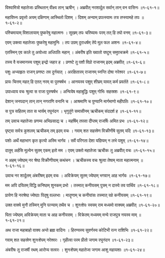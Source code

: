 विश्वामित्रो महातेजाः प्रस्थितान् वीक्ष्य तान् ऋषीन् ।
अब्रवीत् नरशार्दूल सर्वान् तान् वन वासिनः ॥१-६१-१॥

महाविघ्नः प्रवृत्तो अयम् दक्षिणाम् आस्थितो दिशम् ।
दिशम् अन्याम् प्रपत्स्यामः तत्र तप्स्यामहे तपः ॥१-६१-२॥

पश्चिमायाम् विशालायाम् पुष्करेषु महात्मनः ।
सुखम् तपः चरिष्यामः परम् तत् हि तपो वनम् ॥१-६१-३॥

एवम् उक्त्वा महातेजाः पुष्करेषु महामुनिः ।
तप उग्रम् दुराधर्षम् तेपे मूल फल अशनः ॥१-६१-४॥

एतस्मिन् एव काले तु अयोध्या अधिपतिः महान् ।
अंबरीष इति ख्यातो यष्टुम् समुपचक्रमे ॥१-६१-५॥

तस्य वै यजमानस्य पशुम् इन्द्रो जहार ह ।
प्रणष्टे तु पशौ विप्रो राजानम् इदम् अब्रवीत् ॥१-६१-६॥

पशुः अभ्याहृतः राजन् प्रणष्टः तव दुर्नयात् ।
अरक्षितारम् राजानम् घ्नन्ति दोषा नरेश्वर ॥१-६१-७॥

प्रायः चित्तम् महत् हि एतत् नरम् वा पुरुषर्षभ ।
आनयस्व पशुम् शीघ्रम् यावत् कर्म प्रवर्तते ॥१-६१-८॥

उपाध्याय वचः श्रुत्वा स राजा पुरुषर्षभ ।
अन्वियेष महाबुद्धिः पशुम् गोभिः सहस्रशः ॥१-६१-९॥

देशान् जनपदान् तान् तान् नगराणि वनानि च ।
आश्रमाणि च पुण्यानि मार्गमाणो महीपतिः ॥१-६१-१०॥

स पुत्र सहितम् तात स भार्यम् रघुनंदन ।
भृगुतुंगे समासीनम् ऋचीकम् संददर्श ह ॥१-६१-११॥

तम् उवाच महातेजाः प्रणम्य अभिप्रसाद्य च ।
महर्षिम् तपसा दीप्तम् राजर्षिः अमित प्रभः ॥१-६१-१२॥

पृष्ट्वा सर्वत्र कुशलम् ऋचीकम् तम् इदम् वचः ।
गवाम् शत सहस्रेण विक्रीणीषे सुतम् यदि ॥१-६१-१३॥

पशोः अर्थे महाभाग कृत कृत्यो अस्मि भार्गव ।
सर्वे परिगता देशा यज्ञियम् न लभे पशुम् ॥१-६१-१४॥

दातुम् अर्हसि मूल्येन सुतम् एकम् इतो मम ।
एवम् उक्तो महातेजा ऋचीकः तु अब्रवीत् वचः ॥१-६१-१५॥

न अहम् ज्येष्ठम् नर श्रेष्ठ विक्रीणीयाम् कथंचन ।
ऋचीकस्य वचः श्रुत्वा तेषाम् माता महात्मनाम् ॥१-६१-१६॥

उवाच नर शार्दूलम् अंबरीषम् इदम् वचः ।
अविक्रेयम् सुतम् ज्येष्ठम् भगवान् आह भार्गवः ॥१-६१-१७॥

मम अपि दयितम् विद्धि कनिष्ठम् शुनकम् प्रभो ।
तस्मात् कनीयसम् पुत्रम् न दास्ये तव पार्थिव ॥१-६१-१८॥

प्रायेण हि नरश्रेष्ठ ज्येष्ठाः पितृषु वल्लभाः ।
मातॄणाम् च कनीयांसः तस्मात् रक्षे कनीयसम् ॥१-६१-१९॥

उक्त वाक्ये मुनौ तस्मिन् मुनि पत्न्याम् तथैव च ।
शुनःशेपः स्वयम् राम मध्यमो वाक्यम् अब्रवीत् ॥१-६१-२०॥

पिता ज्येष्ठम् अविक्रेयम् माता च आह कनीयसम् ।
विक्रेतम् मध्यमम् मन्ये राजपुत्र नयस्व माम् ॥१-६१-२१॥

अथ राजा महाबाहो वाक्य अन्ते ब्रह्म वादिनः ।
हिरण्यस्य सुवर्णस्य कोटिभी रत्न राशिभिः ॥१-६१-२२॥

गवाम् शत सहस्रेण शुनःशेपम् नरेश्वरः ।
गृहीत्वा परम प्रीतो जगाम रघुनंदन ॥१-६१-२३॥

अंबरीषः तु राजर्षी रथम् आरोप्य सत्वरः ।
शुनःशेपम् महातेजा जगाम आशु महायशाः ॥१-६१-२४॥

